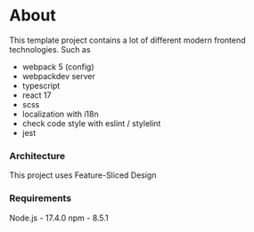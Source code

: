 # About 
This template project contains a lot of different modern frontend technologies. 
Such as 
- webpack 5 (config)
- webpackdev server
- typescript
- react 17 
- scss 
- localization with i18n
- check code style with eslint / stylelint
- jest

### Architecture 
This project uses Feature-Sliced Design 

### Requirements
Node.js - 17.4.0
npm  - 8.5.1
